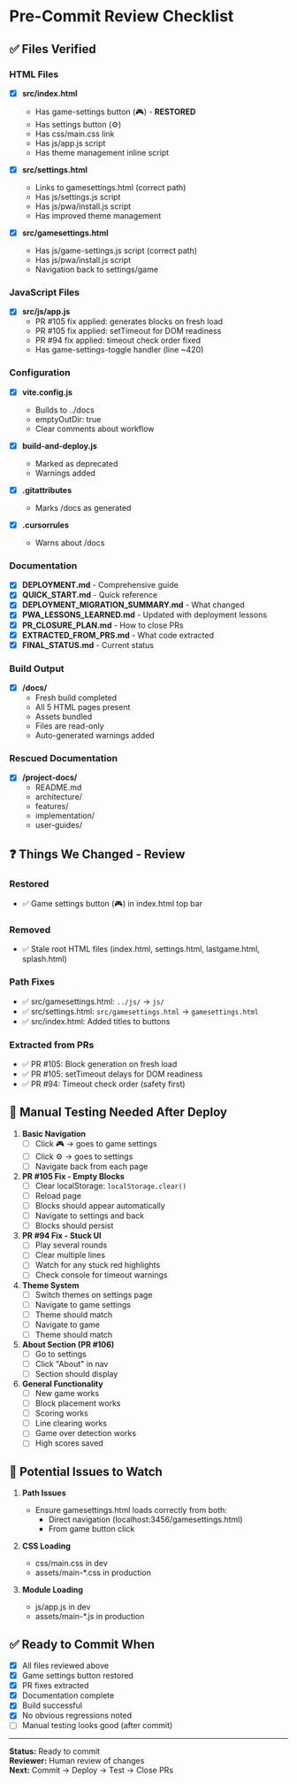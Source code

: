 # Pre-Commit Review Checklist

## ✅ Files Verified

### HTML Files
- [x] **src/index.html**
  - Has game-settings button (🎮) - **RESTORED**
  - Has settings button (⚙️)
  - Has css/main.css link
  - Has js/app.js script
  - Has theme management inline script
  
- [x] **src/settings.html**
  - Links to gamesettings.html (correct path)
  - Has js/settings.js script
  - Has js/pwa/install.js script
  - Has improved theme management
  
- [x] **src/gamesettings.html**
  - Has js/game-settings.js script (correct path)
  - Has js/pwa/install.js script
  - Navigation back to settings/game

### JavaScript Files
- [x] **src/js/app.js**
  - PR #105 fix applied: generates blocks on fresh load
  - PR #105 fix applied: setTimeout for DOM readiness
  - PR #94 fix applied: timeout check order fixed
  - Has game-settings-toggle handler (line ~420)
  
### Configuration
- [x] **vite.config.js**
  - Builds to ../docs
  - emptyOutDir: true
  - Clear comments about workflow
  
- [x] **build-and-deploy.js**
  - Marked as deprecated
  - Warnings added
  
- [x] **.gitattributes**
  - Marks /docs as generated
  
- [x] **.cursorrules**
  - Warns about /docs

### Documentation
- [x] **DEPLOYMENT.md** - Comprehensive guide
- [x] **QUICK_START.md** - Quick reference
- [x] **DEPLOYMENT_MIGRATION_SUMMARY.md** - What changed
- [x] **PWA_LESSONS_LEARNED.md** - Updated with deployment lessons
- [x] **PR_CLOSURE_PLAN.md** - How to close PRs
- [x] **EXTRACTED_FROM_PRS.md** - What code extracted
- [x] **FINAL_STATUS.md** - Current status

### Build Output
- [x] **/docs/**
  - Fresh build completed
  - All 5 HTML pages present
  - Assets bundled
  - Files are read-only
  - Auto-generated warnings added

### Rescued Documentation
- [x] **/project-docs/**
  - README.md
  - architecture/
  - features/
  - implementation/
  - user-guides/

## ❓ Things We Changed - Review

### Restored
- ✅ Game settings button (🎮) in index.html top bar

### Removed
- ✅ Stale root HTML files (index.html, settings.html, lastgame.html, splash.html)

### Path Fixes
- ✅ src/gamesettings.html: `../js/` → `js/`
- ✅ src/settings.html: `src/gamesettings.html` → `gamesettings.html`
- ✅ src/index.html: Added titles to buttons

### Extracted from PRs
- ✅ PR #105: Block generation on fresh load
- ✅ PR #105: setTimeout delays for DOM readiness
- ✅ PR #94: Timeout check order (safety first)

## 🧪 Manual Testing Needed After Deploy

1. **Basic Navigation**
   - [ ] Click 🎮 → goes to game settings
   - [ ] Click ⚙️ → goes to settings
   - [ ] Navigate back from each page

2. **PR #105 Fix - Empty Blocks**
   - [ ] Clear localStorage: `localStorage.clear()`
   - [ ] Reload page
   - [ ] Blocks should appear automatically
   - [ ] Navigate to settings and back
   - [ ] Blocks should persist

3. **PR #94 Fix - Stuck UI**
   - [ ] Play several rounds
   - [ ] Clear multiple lines
   - [ ] Watch for any stuck red highlights
   - [ ] Check console for timeout warnings

4. **Theme System**
   - [ ] Switch themes on settings page
   - [ ] Navigate to game settings
   - [ ] Theme should match
   - [ ] Navigate to game
   - [ ] Theme should match

5. **About Section (PR #106)**
   - [ ] Go to settings
   - [ ] Click "About" in nav
   - [ ] Section should display

6. **General Functionality**
   - [ ] New game works
   - [ ] Block placement works
   - [ ] Scoring works
   - [ ] Line clearing works
   - [ ] Game over detection works
   - [ ] High scores saved

## 🚨 Potential Issues to Watch

1. **Path Issues**
   - Ensure gamesettings.html loads correctly from both:
     - Direct navigation (localhost:3456/gamesettings.html)
     - From game button click
     
2. **CSS Loading**
   - css/main.css in dev
   - assets/main-*.css in production
   
3. **Module Loading**
   - js/app.js in dev
   - assets/main-*.js in production

## ✅ Ready to Commit When

- [x] All files reviewed above
- [x] Game settings button restored
- [x] PR fixes extracted
- [x] Documentation complete
- [x] Build successful
- [x] No obvious regressions noted
- [ ] Manual testing looks good (after commit)

---

**Status:** Ready to commit  
**Reviewer:** Human review of changes  
**Next:** Commit → Deploy → Test → Close PRs

